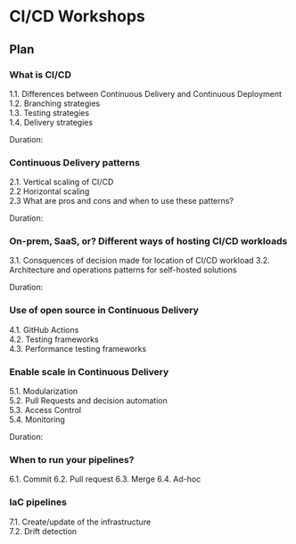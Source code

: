# CI/CD Workshops

## Plan

### What is CI/CD  

1.1. Differences between Continuous Delivery and Continuous Deployment  
1.2. Branching strategies  
1.3. Testing strategies  
1.4. Delivery strategies  

Duration:

### Continuous Delivery patterns

2.1. Vertical scaling of CI/CD  
2.2 Horizontal scaling  
2.3 What are pros and cons and when to use these patterns?

Duration:

### On-prem, SaaS, or? Different ways of hosting CI/CD workloads

3.1. Consquences of decision made for location of CI/CD workload
3.2. Architecture and operations patterns for self-hosted solutions

Duration:

### Use of open source in Continuous Delivery

4.1. GitHub Actions  
4.2. Testing frameworks  
4.3. Performance testing frameworks  

### Enable scale in Continuous Delivery

5.1. Modularization  
5.2. Pull Requests and decision automation  
5.3. Access Control  
5.4. Monitoring

Duration:

### When to run your pipelines?

6.1. Commit
6.2. Pull request
6.3. Merge
6.4. Ad-hoc

### IaC pipelines

7.1. Create/update of the infrastructure  
7.2. Drift detection
